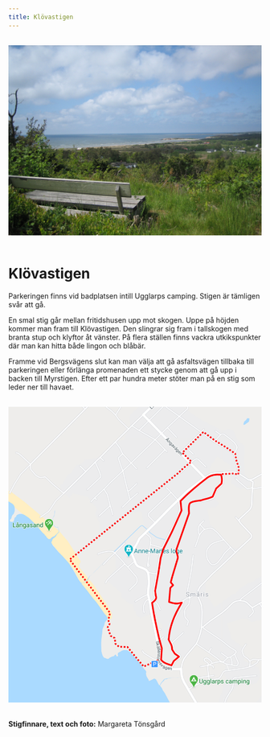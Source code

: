 ```yaml
---
title: Klövastigen
---
```

<br>

<div class="center">
    <img width="800" src="/assets/images/klovastigen.jpg" />
</div>

<br>

# Klövastigen

Parkeringen finns vid badplatsen intill Ugglarps camping. 
Stigen är tämligen svår att gå. 

En smal stig går mellan fritidshusen upp mot skogen. Uppe på höjden kommer man fram till Klövastigen. Den slingrar sig fram i tallskogen med branta stup och klyftor åt vänster. På flera ställen finns vackra utkikspunkter där man kan hitta både lingon och blåbär. 

Framme vid Bergsvägens slut kan man välja att gå asfaltsvägen tillbaka till parkeringen eller förlänga promenaden ett stycke genom att gå upp i backen till Myrstigen. Efter ett par hundra meter stöter man på en stig som leder ner till havaet. 

<br>

<div class="center">
    <img width="800" src="/assets/images/klovastigen_map.png" />
</div>

<br>

<strong>Stigfinnare, text och foto:</strong>
Margareta Tönsgård


